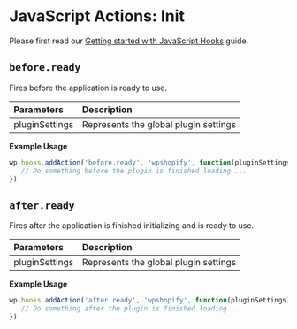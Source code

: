 # JavaScript Actions: Init

Please first read our [Getting started with JavaScript Hooks](guides/javascript-hooks.md) guide.

## `before.ready`

Fires before the application is ready to use.

| Parameters     | Description                           |
| :------------- | :------------------------------------ |
| pluginSettings | Represents the global plugin settings |

**Example Usage**

```js
wp.hooks.addAction('before.ready', 'wpshopify', function(pluginSettings) {
   // Do something before the plugin is finished loading ...
})
```

## `after.ready`

Fires after the application is finished initializing and is ready to use.

| Parameters     | Description                           |
| :------------- | :------------------------------------ |
| pluginSettings | Represents the global plugin settings |

**Example Usage**

```js
wp.hooks.addAction('after.ready', 'wpshopify', function(pluginSettings) {
   // Do something after the plugin is finished loading ...
})
```
